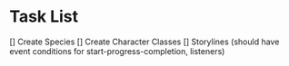 # Task List

[] Create Species
[] Create Character Classes
[] Storylines (should have event conditions for start-progress-completion, listeners)